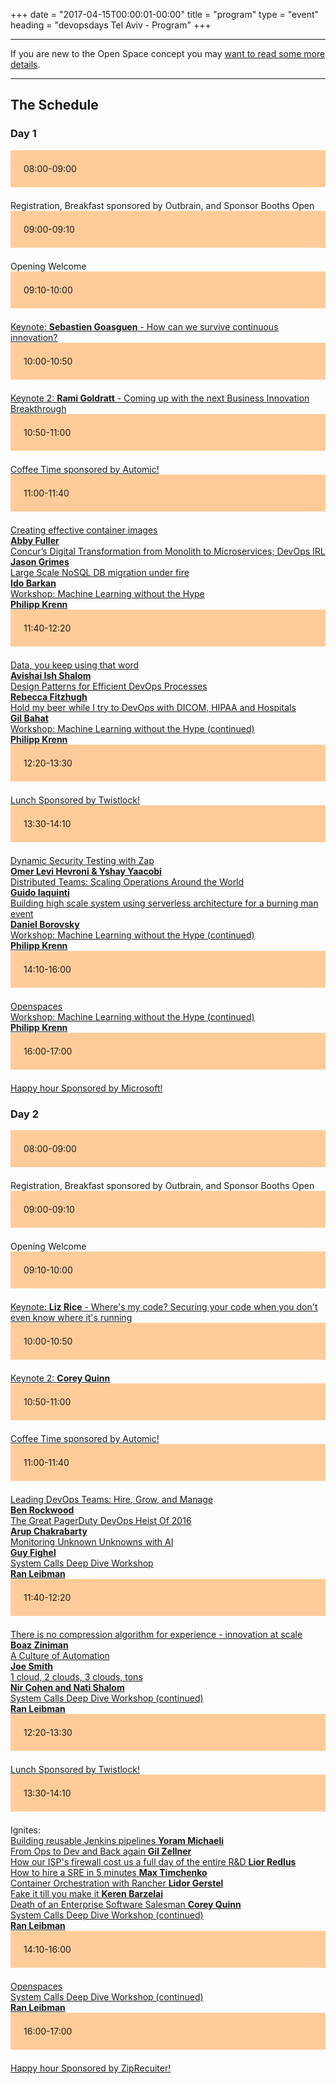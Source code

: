 +++
date = "2017-04-15T00:00:01-00:00"
title = "program"
type = "event"
heading = "devopsdays Tel Aviv - Program"
+++

<style type="text/css">
.box-grey{padding:1.5em;margin-bottom:1.5em;background:#e7e3e3}
.box-lightorange{padding:1.5em;margin-bottom:1.5em;background:#ffcc99}
.centerstyle {text-align:center;}
</style>


<div class = "row">
  <div class = "col-md-10">
    <hr />
    If you are new to the Open Space concept you may <a href="/pages/open-space-format">want to read some more details</a>.
    <hr />
  </div>
</div>

<div class = "row">
  <div class = "col-md-12">
    <h2>The Schedule</h2>
  </div>
</div>


<div class = "row">
  <div class = "col-md-12">
    <h3>Day 1</h3>
  </div>
</div>
<!-- this div is repeated for each timeslot -->
<div class = "row">
  <div class = "box-lightorange col-md-2 col-md-offset-0">
    <time>08:00-09:00</time>
  </div>
  <div class = "col-md-8 col-md-offset-2 box">
    Registration, Breakfast sponsored by Outbrain, and Sponsor Booths Open
  </div>
</div> <!-- end timeslot div -->
<!-- this div is repeated for each timeslot -->
<div class = "row">
  <div class = "box-lightorange col-md-2 col-md-offset-0">
    <time>09:00-09:10</time>
  </div>
  <div class = "col-md-8 col-md-offset-2 box">
    Opening Welcome <br />
    
  </div>
</div> <!-- end timeslot div -->
<!-- this div is repeated for each timeslot -->
<div class = "row">
  <div class = "box-lightorange col-md-2 col-md-offset-0">
    <time>09:10-10:00</time>
  </div>
  <div class = "col-md-8 col-md-offset-2 box">
    <a href="/events/2017-tel-aviv/program/sebastien-goasguen">Keynote: <strong>Sebastien Goasguen</strong> - How can we survive continuous innovation?</a>
  </div>
</div> <!-- end timeslot div -->
<!-- this div is repeated for each timeslot -->
<div class = "row">
  <div class = "box-lightorange col-md-2 col-md-offset-0">
    <time>10:00-10:50</time>
  </div>
  <div class = "col-md-8 col-md-offset-2 box">
    <a href="/events/2017-tel-aviv/program/rami-goldratt">Keynote 2: <strong>Rami Goldratt</strong> - Coming up with the next Business Innovation Breakthrough</a>
  </div>
</div> <!-- end timeslot div -->
<!-- this div is repeated for each timeslot -->
<div class = "row">
  <div class = "box-lightorange col-md-2 col-md-offset-0">
    <time>10:50-11:00</time>
  </div>
  <div class = "col-md-8 col-md-offset-2 box">
    <a href="http://automic.com">Coffee Time sponsored by Automic!</a>
  </div>
</div> <!-- end timeslot div -->
<!-- this div is repeated for each timeslot -->
<div class = "row">
  <div class = "box-lightorange col-md-2 col-md-offset-0">
    <time>11:00-11:40</time>
  </div>
  <div class = "col-md-2 col-md-offset-0 box">
    <a href="/events/2017-tel-aviv/program/abby-fuller">Creating effective container images <br/> <strong>Abby Fuller</strong></a></div>
  <div class = "col-md-2 col-md-offset-3 box">
    <a href="/events/2017-tel-aviv/program/jason-grimes">Concur’s Digital Transformation from Monolith to Microservices; DevOps IRL <br/> <strong>Jason Grimes</strong></a></div>
  <div class = "col-md-2 col-md-offset-6 box">
    <a href="/events/2017-tel-aviv/program/ido-barkan">Large Scale NoSQL DB migration under fire <br/> <strong>Ido Barkan</strong>  </a></div>
  <div class = "col-md-2 col-md-offset-9 box">
    <a href="/events/2017-tel-aviv/program/phillip-krenn">Workshop: Machine Learning without the Hype <br/> <strong>Philipp Krenn</strong></a></div>
</div> <!-- end timeslot div -->
<!-- this div is repeated for each timeslot -->
<div class = "row">
  <div class = "box-lightorange col-md-2 col-md-offset-0">
    <time>11:40-12:20</time>
  </div>
  <div class = "col-md-2 col-md-offset-0 box">
    <a href="/events/2017-tel-aviv/program/avishai-ish-shalom">Data, you keep using that word <br><strong>Avishai Ish Shalom</strong></a></div>
  <div class = "col-md-2 col-md-offset-3 box">
    <a href="/events/2017-tel-aviv/program/rebecca-fitzhugh">Design Patterns for Efficient DevOps Processes <br/> <strong>Rebecca Fitzhugh</strong></a></div>
  <div class = "col-md-2 col-md-offset-6 box">
    <a href="/events/2017-tel-aviv/program/gil-bahat">Hold my beer while I try to DevOps with DICOM, HIPAA and Hospitals <br/> <strong>Gil Bahat</strong></a></div>
  <div class = "col-md-2 col-md-offset-9 box">
    <a href="/events/2017-tel-aviv/program/phillip-krenn">Workshop: Machine Learning without the Hype (continued) <br/> <strong>Philipp Krenn</strong></a></div>
</div> <!-- end timeslot div -->
<!-- this div is repeated for each timeslot -->
<div class = "row">
  <div class = "box-lightorange col-md-2 col-md-offset-0">
    <time>12:20-13:30</time>
  </div>
  <div class = "col-md-8 col-md-offset-2 box">
    <a href="https://www.twistlock.com/">Lunch Sponsored by Twistlock!</a>
  </div>
</div> <!-- end timeslot div -->
<!-- this div is repeated for each timeslot -->
<div class = "row">
  <div class = "box-lightorange col-md-2 col-md-offset-0">
    <time>13:30-14:10</time>
  </div>
  <div class = "col-md-2 col-md-offset-0 box">
    <a href="/events/2017-tel-aviv/program/yshay-yaacobi">Dynamic Security Testing with Zap <br/> <strong>Omer Levi Hevroni & Yshay Yaacobi</strong></a></div>
  <div class = "col-md-2 col-md-offset-3 box">
    <a href="/events/2017-tel-aviv/program/guido-laquinti">Distributed Teams: Scaling Operations Around the World <br/> <strong>Guido Iaquinti</strong></a></div>
  <div class = "col-md-2 col-md-offset-6 box">
    <a href="/events/2017-tel-aviv/program/daniel-borovsky">Building high scale system using serverless architecture for a burning man event <br/> <strong>Daniel Borovsky</strong></a></div>
  <div class = "col-md-2 col-md-offset-9 box">
    <a href="/events/2017-tel-aviv/program/phillip-krenn">Workshop: Machine Learning without the Hype (continued) <br/> <strong>Philipp Krenn</strong></a></div>
</div> <!-- end timeslot div -->
<!-- this div is repeated for each timeslot -->
<div class = "row">
  <div class = "box-lightorange col-md-2 col-md-offset-0">
    <time>14:10-16:00</time>
  </div>
  <div class = "col-md-2 col-md-offset-0 box">
    <a href="/pages/open-space-format">Openspaces</a></div>
  <div class = "col-md-2 col-md-offset-3 box">
     </div>
  <div class = "col-md-2 col-md-offset-6 box">
     </div>
  <div class = "col-md-2 col-md-offset-8 box">
    <a href="/events/2017-tel-aviv/program/phillip-krenn">Workshop: Machine Learning without the Hype (continued) <br/> <strong>Philipp Krenn</strong></a></div>
</div> <!-- end timeslot div -->
<!-- this div is repeated for each timeslot -->
<div class = "row">
  <div class = "box-lightorange col-md-2 col-md-offset-0">
    <time>16:00-17:00</time>
  </div>
  <div class = "col-md-8 col-md-offset-2 box">
    <a href="http://www.microsoft.com/">Happy hour Sponsored by Microsoft!</a>
  </div>
</div> <!-- end timeslot div -->
<!-- end day 1 -->

<div class = "row">
  <div class = "col-md-12">
    <h3>Day 2</h3>
  </div>
</div>
<!-- this div is repeated for each timeslot -->
<div class = "row">
  <div class = "box-lightorange col-md-2 col-md-offset-0">
    <time>08:00-09:00</time>
  </div>
  <div class = "col-md-8 col-md-offset-2 box">
    Registration, Breakfast sponsored by Outbrain, and Sponsor Booths Open
  </div>
</div> <!-- end timeslot div -->
<!-- this div is repeated for each timeslot -->
<div class = "row">
  <div class = "box-lightorange col-md-2 col-md-offset-0">
    <time>09:00-09:10</time>
  </div>
  <div class = "col-md-8 col-md-offset-2 box">
    Opening Welcome <br />

  </div>
</div> <!-- end timeslot div -->
<!-- this div is repeated for each timeslot -->
<div class = "row">
  <div class = "box-lightorange col-md-2 col-md-offset-0">
    <time>09:10-10:00</time>
  </div>
  <div class = "col-md-8 col-md-offset-2 box">
    <a href="/events/2017-tel-aviv/program/liz-rice">Keynote: <strong>Liz Rice</strong> - Where's my code? Securing your code when you don't even know where it's running</a>
  </div>
</div> <!-- end timeslot div -->
<!-- this div is repeated for each timeslot -->
<div class = "row">
  <div class = "box-lightorange col-md-2 col-md-offset-0">
    <time>10:00-10:50</time>
  </div>
  <div class = "col-md-8 col-md-offset-2 box">
    <a href="/events/2017-tel-aviv/program/corey-quinn">Keynote 2: <strong>Corey Quinn</strong></a>
  </div>
</div> <!-- end timeslot div -->
<!-- this div is repeated for each timeslot -->
<div class = "row">
  <div class = "box-lightorange col-md-2 col-md-offset-0">
    <time>10:50-11:00</time>
  </div>
  <div class = "col-md-8 col-md-offset-2 box">
    <a href="http://automic.com">Coffee Time sponsored by Automic!</a>
  </div>
</div> <!-- end timeslot div -->
<!-- this div is repeated for each timeslot -->
<div class = "row">
  <div class = "box-lightorange col-md-2 col-md-offset-0">
    <time>11:00-11:40</time>
  </div>
  <div class = "col-md-2 col-md-offset-0 box">
    <a href="/events/2017-tel-aviv/program/ben-rockwood">Leading DevOps Teams: Hire, Grow, and Manage <br><strong>Ben Rockwood</strong></a></div>
  <div class = "col-md-2 col-md-offset-3 box">
    <a href="/events/2017-tel-aviv/program/arup-chakrabaty">The Great PagerDuty DevOps Heist Of 2016 <br/> <strong>Arup Chakrabarty</strong></a></div>
  <div class = "col-md-2 col-md-offset-6 box">
    <a href="/events/2017-tel-aviv/program/guy-fighel">Monitoring Unknown Unknowns with AI <br/> <strong>Guy Fighel</strong></a></div>
  <div class = "col-md-2 col-md-offset-8 box">
    <a href="/events/2017-tel-aviv/program/ran-leibman">System Calls Deep Dive Workshop <br/> <strong>Ran Leibman</strong></a></div>
</div> <!-- end timeslot div -->
<!-- this div is repeated for each timeslot -->
<div class = "row">
  <div class = "box-lightorange col-md-2 col-md-offset-0">
    <time>11:40-12:20</time>
  </div>
  <div class = "col-md-2 col-md-offset-0 box">
    <a href="/events/2017-tel-aviv/program/boaz-ziniman">There is no compression algorithm for experience - innovation at scale <br><strong>Boaz Ziniman</strong></a></div>
  <div class = "col-md-2 col-md-offset-3 box">
    <a href="/events/2017-tel-aviv/program/joe-smith">A Culture of Automation <br/> <strong>Joe Smith</strong></a></div>
  <div class = "col-md-2 col-md-offset-6 box">
    <a href="/events/2017-tel-aviv/program/">1 cloud, 2 clouds, 3 clouds, tons <br/> <strong>Nir Cohen and Nati Shalom</strong></a></div>
  <div class = "col-md-2 col-md-offset-8 box">
    <a href="/events/2017-tel-aviv/program/ran-leibman">System Calls Deep Dive Workshop (continued) <br/> <strong>Ran Leibman</strong></a></div>
</div> <!-- end timeslot div -->
<!-- this div is repeated for each timeslot -->
<div class = "row">
  <div class = "box-lightorange col-md-2 col-md-offset-0">
    <time>12:20-13:30</time>
  </div>
  <div class = "col-md-8 col-md-offset-2 box">
    <a href="https://www.twistlock.com/">Lunch Sponsored by Twistlock!</a>
  </div>
</div> <!-- end timeslot div -->
<!-- this div is repeated for each timeslot -->
<div class = "row">
  <div class = "box-lightorange col-md-2 col-md-offset-0">
    <time>13:30-14:10</time>
  </div>
  <div class = "col-md-6 col-md-offset-2 box">
    Ignites: <br/>
    <a href="/events/2017-tel-aviv/program/yoram-michaeli">Building reusable Jenkins pipelines <strong>Yoram Michaeli</strong></a><br/>
    <a href="/events/2017-tel-aviv/program/gil-zellner">From Ops to Dev and Back again <strong>Gil Zellner</strong></a><br/>
    <a href="/events/2017-tel-aviv/program/lior-redlus">How our ISP's firewall cost us a full day of the entire R&D <strong>Lior Redlus</strong></a><br/>
    <a href="/events/2017-tel-aviv/program/max-timchenko">How to hire a SRE in 5 minutes <strong>Max Timchenko</strong> </a><br/>
    <a href="/events/2017-tel-aviv/program/lidor-gerstel">Container Orchestration with Rancher <strong>Lidor Gerstel</strong> </a><br/>
    <a href="/events/2017-tel-aviv/program/keren-barzelai">Fake it till you make it <strong>Keren Barzelai</strong> </a><br/>
    <a href="/events/2017-tel-aviv/program/corey-quinn">Death of an Enterprise Software Salesman <strong>Corey Quinn</strong> </a><br/>
    </div>
  <div class = "col-md-2 col-md-offset-8 box">
    <a href="/events/2017-tel-aviv/program/ran-leibman">System Calls Deep Dive Workshop (continued) <br/> <strong>Ran Leibman</strong></a></div>
</div> <!-- end timeslot div -->
<!-- this div is repeated for each timeslot -->
<div class = "row">
  <div class = "box-lightorange col-md-2 col-md-offset-0">
    <time>14:10-16:00</time>
  </div>
  <div class = "col-md-2 col-md-offset-0 box">
    <a href="/pages/open-space-format">Openspaces</a></div>
  <div class = "col-md-2 col-md-offset-3 box">
     </div>
  <div class = "col-md-2 col-md-offset-6 box">
     </div>
  <div class = "col-md-2 col-md-offset-8 box">
    <a href="/events/2017-tel-aviv/program/ran-leibman">System Calls Deep Dive Workshop (continued) <br/> <strong>Ran Leibman</strong></a></div>
</div> <!-- end timeslot div -->
<!-- this div is repeated for each timeslot -->
<div class = "row">
  <div class = "box-lightorange col-md-2 col-md-offset-0">
    <time>16:00-17:00</time>
  </div>
  <div class = "col-md-8 col-md-offset-2 box">
    <a href="http://www.ziprecruiter.com/">Happy hour Sponsored by ZipRecuiter!</a>
  </div>
</div> <!-- end timeslot div -->
<!-- end day 2 -->
